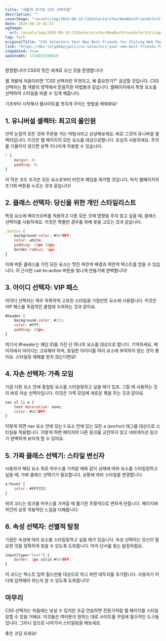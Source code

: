 ```yaml
---
title: "새롭게 추가된 CSS 선택자들"
description: ""
coverImage: "/assets/img/2024-08-19-CSSSelectorsYourNewBestFriendsforStylingWebPages_0.png"
date: 2024-08-19 02:57
ogImage: 
  url: /assets/img/2024-08-19-CSSSelectorsYourNewBestFriendsforStylingWebPages_0.png
tag: Tech
originalTitle: "CSS Selectors Your New Best Friends for Styling Web Pages"
link: "https://dev.to/gdebojyoti/css-selectors-your-new-best-friends-for-styling-web-pages-4f9p"
isUpdated: true
updatedAt: 1724033198819
---
```



환영합니다! CSS의 멋진 세계로 오신 것을 환영합니다!

웹 개발에 처음이라면 "CSS 선택자란 무엇이고, 왜 중요한가?" 궁금할 것입니다. CSS 선택자는 웹 개발의 영역에서 믿음직한 마법봉과 같습니다. 웹페이지에서 특정 요소를 선택하여 스타일을 바꿀 수 있게 해줍니다.

기초부터 시작해서 웹사이트를 멋지게 꾸미는 방법을 배워봐요!

<!-- cozy-coder - 수평 -->
<ins class="adsbygoogle"
     style="display:block"
     data-ad-client="ca-pub-4877378276818686"
     data-ad-slot="1107185301"
     data-ad-format="auto"
     data-full-width-responsive="true"></ins>
<script>
     (adsbygoogle = window.adsbygoogle || []).push({});
</script>

## 1. 유니버설 셀렉터: 최고의 올인원

만약 눈앞의 모든 것에 주문을 거는 마법사라고 상상해보세요. 바로 그것이 유니버설 셀렉터입니다. 이것은 웹 페이지의 모든 요소를 대상으로합니다. 조심히 사용하세요. 주의를 기울이지 않으면 살짝 지나치게 작용할 수 있습니다.

```js
* {
    margin: 0;
    padding: 0;
}
```

이 작은 코드 조각은 모든 요소로부터 마진과 패딩을 제거할 것입니다. 마치 웹페이지의 초기화 버튼을 누르는 것과 같습니다!

<!-- cozy-coder - 수평 -->
<ins class="adsbygoogle"
     style="display:block"
     data-ad-client="ca-pub-4877378276818686"
     data-ad-slot="1107185301"
     data-ad-format="auto"
     data-full-width-responsive="true"></ins>
<script>
     (adsbygoogle = window.adsbygoogle || []).push({});
</script>

## 2. 클래스 선택자: 당신을 위한 개인 스타일리스트

특정 요소에 메이크오버를 적용하고 다른 모든 것에 영향을 주지 않고 싶을 때, 클래스 선택자를 사용하세요. 이것은 특별한 경우를 위해 옷을 고르는 것과 같습니다.

```js
.button {
    background-color: #007BFF;
    color: white;
    padding: 10px 20px;
    border-radius: 5px;
}
```

이제 버튼 클래스를 가진 모든 요소는 멋진 파란색 배경과 하얀색 텍스트를 얻을 수 있습니다. 이 근사한 call-to-action 버튼을 빛나게 만들기에 완벽합니다!

<!-- cozy-coder - 수평 -->
<ins class="adsbygoogle"
     style="display:block"
     data-ad-client="ca-pub-4877378276818686"
     data-ad-slot="1107185301"
     data-ad-format="auto"
     data-full-width-responsive="true"></ins>
<script>
     (adsbygoogle = window.adsbygoogle || []).push({});
</script>

## 3. 아이디 선택자: VIP 패스

아이디 선택자는 매우 독특하여 고유한 스타일을 가질만한 요소에 사용됩니다. 이것은 VIP 패스를 독점적인 클럽에 수여하는 것과 같아요.

```js
#header {
    background-color: #333;
    color: #fff;
    padding: 20px;
}
```

여기서 #header는 해당 ID를 가진 단 하나의 요소를 대상으로 합니다. 기억하세요, 페이지에서 아이디는 고유해야 하며, 동일한 아이디를 여러 요소에 부여하지 않는 것이 좋아요. 스타일링 재해를 원치 않는다면요!

<!-- cozy-coder - 수평 -->
<ins class="adsbygoogle"
     style="display:block"
     data-ad-client="ca-pub-4877378276818686"
     data-ad-slot="1107185301"
     data-ad-format="auto"
     data-full-width-responsive="true"></ins>
<script>
     (adsbygoogle = window.adsbygoogle || []).push({});
</script>

## 4. 자손 선택자: 가족 모임

가끔 다른 요소 안에 중첩된 요소를 스타일링하고 싶을 때가 있죠. 그럴 때 사용하는 것이 바로 자손 선택자입니다. 이것은 가족 모임에 새로운 룩을 주는 것과 같아요.

```js
nav ul li a {
    text-decoration: none;
    color: #007BFF;
}
```

이렇게 하면 nav 요소 안에 있는 li 요소 안에 있는 모든 a (anchor) 태그를 대상으로 스타일을 적용합니다. 이렇게 하면 페이지의 다른 링크를 교란하지 않고 네비게이션 링크가 완벽하게 보이게 할 수 있어요.

<!-- cozy-coder - 수평 -->
<ins class="adsbygoogle"
     style="display:block"
     data-ad-client="ca-pub-4877378276818686"
     data-ad-slot="1107185301"
     data-ad-format="auto"
     data-full-width-responsive="true"></ins>
<script>
     (adsbygoogle = window.adsbygoogle || []).push({});
</script>

## 5. 가짜 클래스 선택기: 스타일 변신자

사용자가 해당 요소 위로 마우스를 가져갈 때와 같이 상태에 따라 요소를 스타일링하고 싶을 때, 가짜 클래스 선택기가 필요합니다. 상황에 따라 스타일을 변경합니다.

```js
a:hover {
    color: #FF5722;
}
```

위의 코드는 링크를 마우스를 가져갈 때 활기찬 주황색으로 변하게 만듭니다. 페이지에 약간의 상호 작용적인 느낌을 더해줍니다.

<!-- cozy-coder - 수평 -->
<ins class="adsbygoogle"
     style="display:block"
     data-ad-client="ca-pub-4877378276818686"
     data-ad-slot="1107185301"
     data-ad-format="auto"
     data-full-width-responsive="true"></ins>
<script>
     (adsbygoogle = window.adsbygoogle || []).push({});
</script>

## 6. 속성 선택자: 선별적 탐정

가끔은 속성에 따라 요소를 스타일링하고 싶을 때가 있습니다. 속성 선택자는 당신이 필요한 것을 정확하게 찾을 수 있도록 도와줍니다. 마치 단서를 찾는 탐정처럼요.

```js
input[type="text"] {
    border: 2px solid #007BFF;
}
```

이 코드는 텍스트 입력 필드만을 대상으로 하고 파란 테두리를 추가합니다. 사용자가 어디에 입력해야 하는지 알 수 있도록 도와줍니다!

<!-- cozy-coder - 수평 -->
<ins class="adsbygoogle"
     style="display:block"
     data-ad-client="ca-pub-4877378276818686"
     data-ad-slot="1107185301"
     data-ad-format="auto"
     data-full-width-responsive="true"></ins>
<script>
     (adsbygoogle = window.adsbygoogle || []).push({});
</script>

## 마무리

CSS 선택자는 처음에는 낯설 수 있지만 조금 연습하면 전문가처럼 웹 페이지를 스타일링할 수 있을 거에요. 이것들은 여러분이 원하는 대로 사이트를 꾸밈에 필수적인 도구들입니다. 그러니 앞으로 나아가서 스타일링을 해보세요.

좋은 코딩 되세요!